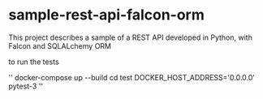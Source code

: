 # sample-rest-api-falcon-orm
This project describes a sample of a REST API developed in Python, with Falcon and SQLALchemy ORM

to run the tests

'' 
    docker-compose up --build
    cd test
    DOCKER_HOST_ADDRESS='0.0.0.0' pytest-3
''
